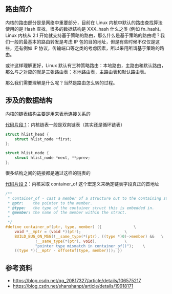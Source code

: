 ## 路由简介

内核的路由部分是是网络中重要部分，目前在 Linux 内核中默认的路由查找算法使用的是 Hash 查找，很多的数据结构是 XXX_hash 什么之类 (例如 fn_hash)。Linux 内核从 2.1 开始就支持基于策略的路由，那么什么是基于策略的路由呢？我们一般的最基本的路由转发是考虑 IP 包的目的地址，但是有些时候不仅仅是这些，还有例如 IP 协议，传输端口等之类的考虑因素，所以采用所谓基于策略的路由。

或许这样理解更好，Linux 默认有三种策略路由：本地路由，主路由和默认路由，那么与之对应的就是三张路由表：本地路由表，主路由表和默认路由表。

那么我们需要理解是什么呢？当然是路由怎么转的过程。

## 涉及的数据结构

内核的链表结构主要是用来表示连接关系的

[代码片段 1](https://github.com/torvalds/linux/blob/v5.14/include/linux/types.h#L182-L188)：内核链表一般是双向链表（其实还是循环链表）

```c
struct hlist_head {
	struct hlist_node *first;
};

struct hlist_node {
	struct hlist_node *next, **pprev;
};
```

很多结构之间的链接都是通过这样的链表的

[代码片段 2](https://github.com/torvalds/linux/blob/v5.14/include/linux/kernel.h#L486-L498)：内核采取 container_of 这个宏定义来确定链表字段真正的首地址

```c
/**
 * container_of - cast a member of a structure out to the containing structure
 * @ptr:	the pointer to the member.
 * @type:	the type of the container struct this is embedded in.
 * @member:	the name of the member within the struct.
 *
 */
#define container_of(ptr, type, member) ({				\
	void *__mptr = (void *)(ptr);					\
	BUILD_BUG_ON_MSG(!__same_type(*(ptr), ((type *)0)->member) &&	\
			 !__same_type(*(ptr), void),			\
			 "pointer type mismatch in container_of()");	\
	((type *)(__mptr - offsetof(type, member))); })
```

## 参考资料

- <https://blog.csdn.net/qq_20817327/article/details/106575217>
- <https://blog.csdn.net/shanshanpt/article/details/19918171>